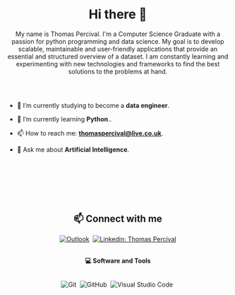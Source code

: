 <h1 align="center"> Hi there 👋</h1>

<p align="center">
My name is Thomas Percival. I'm a Computer Science Graduate with a passion for python programming and data science. My goal is to develop scalable, maintainable and user-friendly applications that provide an essential and structured overview of a dataset. I am constantly learning and experimenting with new technologies and frameworks to find the best solutions to the problems at hand. 
</p>

##

<br>



- 🔭 I’m currently studying to become a **data engineer**.

- 🌱 I’m currently learning **Python**..

- 📫 How to reach me: **thomaspercival@live.co.uk**.

- 💬 Ask me about **Artificial Intelligence**.

<br>
<br>

#

<br>

<h2 align="center">📫 Connect with me</h2>

<div align = "center">
  
[![Outlook](https://img.shields.io/badge/Microsoft_Outlook-0078D4?style=for-the-badge&logo=microsoft-outlook&logoColor=white&link=mailto:thomaspercival@live.co.uk)](mailto:thomaspercival@live.co.uk)&nbsp; 
[![Linkedin: Thomas Percival](https://img.shields.io/badge/-linkedin-blue?style=for-the-badge&logo=Linkedin&logoColor=white&link=https://www.linkedin.com/in/thomaspercival)](https://www.linkedin.com/in/thomaspercival)
  
</div>

<br>

<div align = "center">
  
<summary><b>💻 Software and Tools</b></summary>
<br>

![Git](https://img.shields.io/badge/-Git-F05032?style=for-the-badge&logo=git&logoColor=white)&nbsp;
![GitHub](https://img.shields.io/badge/-GitHub-181717?style=for-the-badge&logo=github)&nbsp;
![Visual Studio Code](https://img.shields.io/badge/-VSCODE-007ACC?style=for-the-badge&&logo=visual-studio-code&logoColor=white)&nbsp;
</details>

</div>
